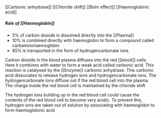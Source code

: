[[Carbonic anhydrase]]
[[Chloride shift]]
[[Bohr effect]]
[[Haemoglobinic acid]]

##### Role of [[Haemoglobin]]
- 5% of carbon dioxide is dissolved directly into the [[Plasma]]
- 10% is combined directly with haemoglobin to form a compound called carbaminohaemoglobin
- 85% is transported in the form of hydrogencarbonate ions

Carbon dioxide in the blood plasma diffuses into the red [[blood]] cells. Here it combines with water to form a weak acid called carbonic acid. This reaction is catalysed by the [[Enzyme]] carbonic anhydrase. 
This carbonic acid dissociates to release hydrogen ions and hydrogencarbonate ions.
The hydrogencarbonate ions diffuse out if the red blood cell into the plasma. The charge inside the red blood cell is maintained by the chloride shift

The hydrogen ions building up in the red blood cell could cause the contents of the red blood cell to become very acidic. To prevent this, hydrogen ions are taken out of solution by associating with haemoglobin to form haemoglobinic acid 
